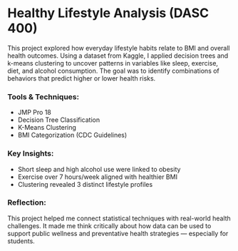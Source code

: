 # Healthy Lifestyle Analysis (DASC 400)

This project explored how everyday lifestyle habits relate to BMI and overall health outcomes. Using a dataset from Kaggle, I applied decision trees and k-means clustering to uncover patterns in variables like sleep, exercise, diet, and alcohol consumption. The goal was to identify combinations of behaviors that predict higher or lower health risks.

### Tools & Techniques:
- JMP Pro 18
- Decision Tree Classification
- K-Means Clustering
- BMI Categorization (CDC Guidelines)

###  Key Insights:
- Short sleep and high alcohol use were linked to obesity
- Exercise over 7 hours/week aligned with healthier BMI
- Clustering revealed 3 distinct lifestyle profiles

### Reflection:
This project helped me connect statistical techniques with real-world health challenges. It made me think critically about how data can be used to support public wellness and preventative health strategies — especially for students.

